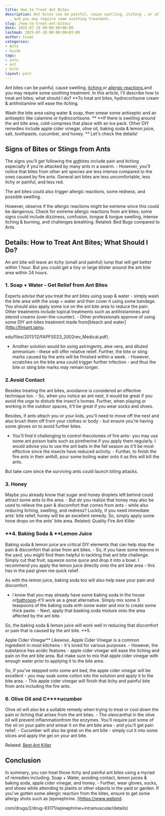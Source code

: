 ```yaml
---
title: How to Treat Ant Bites
description: Ant bites can be painful, cause swelling, itching , or allergic reactions
  , and you may require some soothing treatment.
slug: /how-to-treat-ant-bites/
date: 2025-07-10 00:00:00+00:00
lastmod: 2025-07-10 00:00:00+03:00
author: Isaac
categories:
- Ants
- Guide
tags:
- ants
- ant
- bite
layout: post
---
```

Ant bites can be painful, cause swelling, [itching](https://www.webmd.com/skin-problems-and-treatments/guide/skin-conditions-pruritus),or [allergic reactions](https://www.webmd.com/allergies/guide/allergic-reaction-causes),and you may require some soothing treatment. In this article, I'll describe how to treat ant bites; what should I do? **To treat ant bites, hydrocortisone cream & antihistamine will ease the itching.

Wash the bite area using water & soap, then smear some antiseptic and an antiseptic like calamine or hydrocortisone. ** **If there is swelling around the ant bite area, cold-compress that place with an ice pack. Other DIY remedies include apple cider vinegar, olive oil, baking soda & lemon juice, salt, toothpaste, cucumber, and honey. ** Let's check the details!

##  **Signs of Bites or Stings from Ants**

The signs you'll get following the [ant](https://pestpolicy.com/ant-control-in-federal-way/)bites include pain and itching especially if you're attacked by many ants in a swarm. - However, you'll notice that bites from other ant species are less intense compared to the ones caused by fire ants. General ant bites are less uncomfortable, less itchy or painful, and less red.

The ant bites could also trigger allergic reactions, some redness, and possible swelling.

However, observe if the allergic reactions might be extreme since this could be dangerous. Check for extreme allergic reactions from ant bites; some signs could include dizziness, confusion, tongue & tongue swelling, intense itching & burning, and challenges breathing. Related: Bed Bugs compared to Ants

##  Details: How to Treat Ant Bites; What Should I Do?

An ant bite will leave an itchy (small and painful) lump that will get better within 1 hour. But you could get a tiny or large blister around the ant bite area within 24 hours.

###  1. Soap + Water - Get Relief from Ant Bites

Experts advise that you treat the ant bites using soap & water - simply wash the bite area with the soap + water and then cover it using some bandage. You should also apply some ice on the ant bite area to reduce the pain. Other treatments include topical treatments such as antihistamines and steroid creams (over-the-counter). - Other professionals approve of using some DIY ant-bites treatment made from[bleach and water](http://fireant.tamu.

edu/files/2011/12/FAPFS023_2002rev_Medical.pdf).

- Another solution would be using astringents, aloe vera, and diluted ammonium - these will offer relative relief. Further, the bite or sting marks caused by the ants will be finished within a week. - However, scratches on the bite area could trigger further infection - and thus the bite or sting bite marks may remain longer.

###  2.Avoid Contact

Besides treating the ant bites, avoidance is considered an effective technique too. - So, when you notice an ant nest, it would be great if you avoid the urge to disturb the insect's homes. Further, when playing or working in the outdoor spaces, it'll be great if you wear socks and shoes.

Besides, if ants attach you or your kids, you'll need to move off the nest and also brush them off from your clothes or body - but ensure you're having some gloves on to avoid further bites.

- You'll find it challenging to control thecolonies of fire ants- you may use some ant poison baits such as piretherine if you apply them regularly. I would advise you to use the ant baits in the fall season as it'll be most effective since the insects have reduced activity. - Further, to finish the fire ants in their anthill, pour some boiling water onto it as this will kill the ants.

But take care since the surviving ants could launch biting attacks.

###  **3. Honey**

Maybe you already know that sugar and honey droplets left behind could attract some ants to the area. - But do you realize that honey may also be used to relieve the pain & discomfort that comes from ants - while also reducing itching, swelling, and redness? Luckily, if you need immediate ants' bite relief, honey will be an excellent remedy. So, simply apply some hone drops on the ants' bite area. Related: Quality Fire Ant Killer

###  **4. Baking Soda & ****Lemon Juice**

Baking soda & lemon juice are critical DIY elements that can help stop the pain & discomfort that arise from ant bites. - So, if you have some lemons in the yard, you might find them helpful in tackling that ant bite challenge. Simply cut that fruit, squeeze some quice and drop it into a bowl. I recommend you apply the lemon juice directly onto the ant bite area - this has in the past given me quick relief.

As with the lemon juice, baking soda too will also help ease your pain and discomfort.

- I know that you may already have some baking soda in the house or[bathroom](https://pestpolicy.com/how-to-get-rid-of-ants-in-the-bathroom/)-it'll work as a great alternative. Simply mix some 3 teaspoons of the baking soda with some water and mix to create some thick paste. - Next, apply that basking soda mixture onto the area affected by the ant bite.

So, the baking soda & lemon juice will work well in reducing that discomfort or pain that is caused by the ant bite. **5.

Apple Cider Vinegar** Likewise, Apple Cider Vinegar is a common ingredient in most kitchens - it's loved for various purposes. - However, the substance has acidic features - apple cider vinegar will ease the itching and pain on the ant bite area. But make sure to mix that apple cider vinegar with enough water prior to applying it to the bite area.

So, if you've stepped onto some ant bed, the apple cider vinegar will be excellent - you may soak some cotton into the solution and apply it to the bite area. - This apple cider vinegar will finish that itchy and painful bite from ants including the fire ants.

###  **6. Olive Oil and C****ucumber**

Olive oil will also be a suitable remedy when trying to treat or cool down the pain or itching that arises from the ant bites. - The oleocanthal in the olive oil will prevent inflammationfrom the enzymes. You'll require just some of the oil on your palm and smear it on the ant bite area - and you'll get pain relief. - Cucumber will also be great on the ant bite - simply cut it into some slices and apply the gel on your ant bite.

Related: [Best Ant Killer](https://pestpolicy.com/best-ant-killer/)

##  Conclusion

In summary, you can treat those itchy and painful ant bites using a myriad of remedies including; Soap + Water, avoiding contact, lemon juices & baking soda, apple cider vinegar, and honey. - Further, wear gloves, socks, and shoes while attending to plants or other objects in the yard or garden. If you've gotten some allergic reaction from the bites, ensure to get some allergy shots such as [epinephrine. ](https://www.webmd.

com/drugs/2/drug-93171/epinephrine+intramuscular/details)
